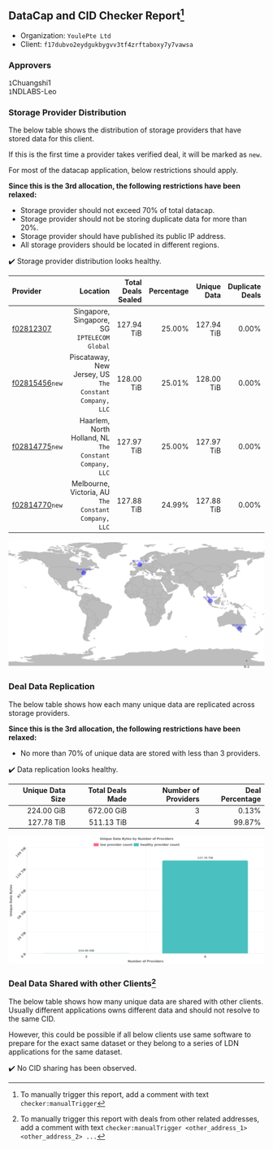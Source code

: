 ## DataCap and CID Checker Report[^1]
 - Organization: `YoulePte Ltd`
 - Client: `f17dubvo2eydgukbygvv3tf4zrftaboxy7y7vawsa`
### Approvers
`1`Chuangshi1<br/>`1`NDLABS-Leo

### Storage Provider Distribution
The below table shows the distribution of storage providers that have stored data for this client.

If this is the first time a provider takes verified deal, it will be marked as `new`.

For most of the datacap application, below restrictions should apply.

**Since this is the 3rd allocation, the following restrictions have been relaxed:**
 - Storage provider should not exceed 70% of total datacap.
 - Storage provider should not be storing duplicate data for more than 20%.
 - Storage provider should have published its public IP address.
 - All storage providers should be located in different regions.

✔️ Storage provider distribution looks healthy.

| Provider                                                    |                                                   Location | Total Deals Sealed | Percentage | Unique Data | Duplicate Deals |
| :---------------------------------------------------------- | ---------------------------------------------------------: | -----------------: | ---------: | ----------: | --------------: |
| [f02812307](https://filfox.info/en/address/f02812307)       |            Singapore, Singapore, SG<br/>`IPTELECOM Global` |         127.94 TiB |     25.00% |  127.94 TiB |           0.00% |
| [f02815456](https://filfox.info/en/address/f02815456)`new`  | Piscataway, New Jersey, US<br/>`The Constant Company, LLC` |         128.00 TiB |     25.01% |  128.00 TiB |           0.00% |
| [f02814775](https://filfox.info/en/address/f02814775)`new`  | Haarlem, North Holland, NL<br/>`The Constant Company, LLC` |         127.97 TiB |     25.00% |  127.97 TiB |           0.00% |
| [f02814770](https://filfox.info/en/address/f02814770)`new`  |    Melbourne, Victoria, AU<br/>`The Constant Company, LLC` |         127.88 TiB |     24.99% |  127.88 TiB |           0.00% |

<img src="https://raw.githubusercontent.com/data-preservation-programs/filplus-checker-assets/main/filecoin-project/filecoin-plus-large-datasets/issues/2221/1697619226926.png"/>

### Deal Data Replication
The below table shows how each many unique data are replicated across storage providers.


**Since this is the 3rd allocation, the following restrictions have been relaxed:**
- No more than 70% of unique data are stored with less than 3 providers.

✔️ Data replication looks healthy.

| Unique Data Size | Total Deals Made | Number of Providers | Deal Percentage |
| ---------------: | ---------------: | ------------------: | --------------: |
|       224.00 GiB |       672.00 GiB |                   3 |           0.13% |
|       127.78 TiB |       511.13 TiB |                   4 |          99.87% |

<img src="https://raw.githubusercontent.com/data-preservation-programs/filplus-checker-assets/main/filecoin-project/filecoin-plus-large-datasets/issues/2221/1697619227992.png"/>

### Deal Data Shared with other Clients[^3]
The below table shows how many unique data are shared with other clients.
Usually different applications owns different data and should not resolve to the same CID.

However, this could be possible if all below clients use same software to prepare for the exact same dataset or they belong to a series of LDN applications for the same dataset.

✔️ No CID sharing has been observed.

[^1]: To manually trigger this report, add a comment with text `checker:manualTrigger`

[^2]: Deals from those addresses are combined into this report as they are specified with `checker:manualTrigger`

[^3]: To manually trigger this report with deals from other related addresses, add a comment with text `checker:manualTrigger <other_address_1> <other_address_2> ...`
